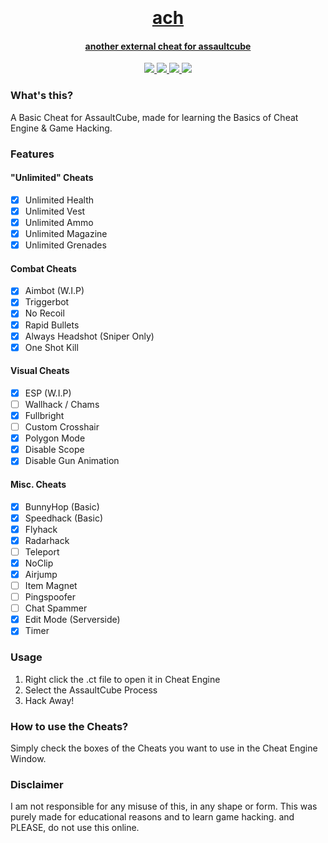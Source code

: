 <h1 align="center">
  <br>
  <a href="https://github.com/smintf/ach/">
  <br>
  ach
  <br>
</h1>


<h4 align="center">another external cheat for assaultcube</h4>

<p align="center">
  <a href="https://github.com/smintf/autolingo/blob/main/LICENSE/">
    <img src="https://img.shields.io/badge/license-AGPL%20v3-black">
  </a>
  <a href="https://www.microsoft.com/en-in/windows">
    <img src="https://img.shields.io/badge/platform-windows-blue">
  </a>
  <a href="https://cheatengine.org/">
      <img src="https://img.shields.io/badge/Cheat%20Engine-7.4-sucess">
  </a>
  <a href="https://github.com/assaultcube/AC/releases/tag/v1.2.0.2">
      <img src="https://img.shields.io/badge/AC%20Version-1.2.0.2-blueviolet">
  </a>
</p>

### What's this?
A Basic Cheat for AssaultCube, made for learning the Basics of Cheat Engine &amp; Game Hacking.

### Features
#### "Unlimited" Cheats
- [x] Unlimited Health
- [x] Unlimited Vest
- [x] Unlimited Ammo
- [x] Unlimited Magazine
- [x] Unlimited Grenades

#### Combat Cheats
- [x] Aimbot (W.I.P)
- [x] Triggerbot
- [x] No Recoil
- [x] Rapid Bullets
- [x] Always Headshot (Sniper Only)
- [x] One Shot Kill

#### Visual Cheats
- [x] ESP (W.I.P)
- [ ] Wallhack / Chams
- [x] Fullbright
- [ ] Custom Crosshair
- [x] Polygon Mode
- [x] Disable Scope
- [x] Disable Gun Animation

#### Misc. Cheats
- [x] BunnyHop (Basic)
- [x] Speedhack (Basic)
- [x] Flyhack
- [x] Radarhack
- [ ] Teleport
- [x] NoClip
- [x] Airjump
- [ ] Item Magnet
- [ ] Pingspoofer
- [ ] Chat Spammer
- [x] Edit Mode (Serverside)
- [x] Timer
  
### Usage
1. Right click the .ct file to open it in Cheat Engine
2. Select the AssaultCube Process
3. Hack Away!

### How to use the Cheats?

Simply check the boxes of the Cheats you want to use in the Cheat Engine Window. 

### Disclaimer

I am not responsible for any misuse of this, in any shape or form. This was purely made for educational reasons and to learn game hacking. and PLEASE, do not use this online.
